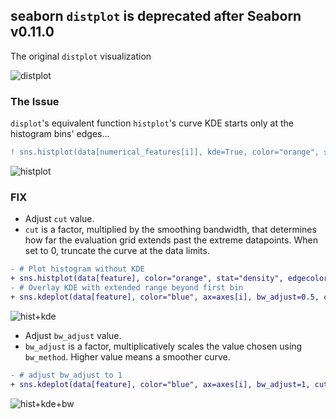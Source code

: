 ## seaborn `distplot` is deprecated after Seaborn v0.11.0

The original `distplot` visualization<br>

![distplot](https://github.com/user-attachments/assets/1ed08b0a-3810-4106-93f3-49946c9c6488)

### The Issue
`displot`'s equivalent function `histplot`'s curve KDE starts only at the histogram bins' edges...

```diff
! sns.histplot(data[numerical_features[i]], kde=True, color="orange", stat="density",edgecolor="orange")
```
![histplot](https://github.com/user-attachments/assets/aa1e0336-5f4d-49a5-bf79-4dcf50c1acfc)

### FIX
- Adjust `cut` value.
- `cut` is a factor, multiplied by the smoothing bandwidth, that determines how far the evaluation grid extends past the extreme datapoints. When set to 0, truncate the curve at the data limits.

```diff
- # Plot histogram without KDE
+ sns.histplot(data[feature], color="orange", stat="density", edgecolor="orange", ax=axes[i])
- # Overlay KDE with extended range beyond first bin
+ sns.kdeplot(data[feature], color="blue", ax=axes[i], bw_adjust=0.5, cut=4, linewidth=1)
```
![hist+kde](https://github.com/user-attachments/assets/a1c925cf-d4de-4dee-b3f5-2e1881f3d906)


- Adjust `bw_adjust` value.
- `bw_adjust` is a factor, multiplicatively scales the value chosen using `bw_method`. Higher value means a smoother curve.
```diff
- # adjust bw_adjust to 1
+ sns.kdeplot(data[feature], color="blue", ax=axes[i], bw_adjust=1, cut=4, linewidth=1)
```
![hist+kde+bw](https://github.com/user-attachments/assets/e97e89bd-07e4-4b3e-9289-17d03b75c804)


